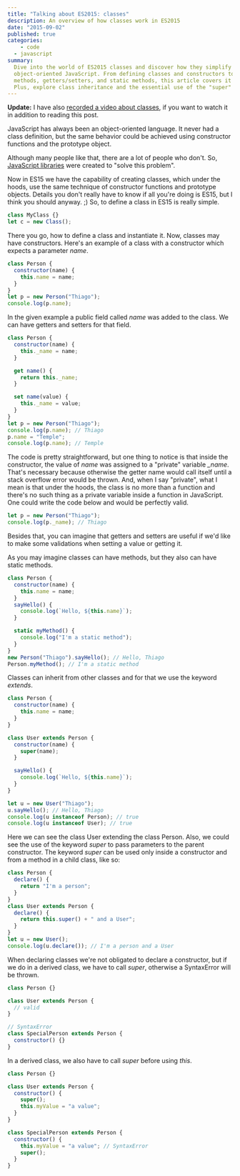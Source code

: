 ```yaml
---
title: "Talking about ES2015: classes"
description: An overview of how classes work in ES2015
date: "2015-09-02"
published: true
categories:
	- code
  - javascript
summary:
  Dive into the world of ES2015 classes and discover how they simplify
  object-oriented JavaScript. From defining classes and constructors to adding
  methods, getters/setters, and static methods, this article covers it all.
  Plus, explore class inheritance and the essential use of the "super" keyword.
---
```


**Update:** I have also
[recorded a video about classes](https://youtu.be/p1jCfPIBh0M), if you want to
watch it in addition to reading this post.

JavaScript has always been an object-oriented language. It never had a class
definition, but the same behavior could be achieved using constructor functions
and the prototype object.

Although many people like that, there are a lot of people who don't. So,
[JavaScript libraries](http://jsclass.jcoglan.com/) were created to "solve this
problem".

Now in ES15 we have the capability of creating classes, which under the hoods,
use the same technique of constructor functions and prototype objects. Details
you don't really have to know if all you're doing is ES15, but I think you
should anyway. ;) So, to define a class in ES15 is really simple.

```js
class MyClass {}
let c = new Class();
```

There you go, how to define a class and instantiate it. Now, classes may have
constructors. Here's an example of a class with a constructor which expects a
parameter _name_.

```js
class Person {
  constructor(name) {
    this.name = name;
  }
}
let p = new Person("Thiago");
console.log(p.name);
```

In the given example a public field called _name_ was added to the class. We can
have getters and setters for that field.

```js
class Person {
  constructor(name) {
    this._name = name;
  }

  get name() {
    return this._name;
  }

  set name(value) {
    this._name = value;
  }
}
let p = new Person("Thiago");
console.log(p.name); // Thiago
p.name = "Temple";
console.log(p.name); // Temple
```

The code is pretty straightforward, but one thing to notice is that inside the
constructor, the value of _name_ was assigned to a "private" variable _\_name_.
That's necessary because otherwise the getter name would call itself until a
stack overflow error would be thrown. And, when I say "private", what I mean is
that under the hoods, the class is no more than a function and there's no such
thing as a private variable inside a function in JavaScript. One could write the
code below and would be perfectly valid.

```js
let p = new Person("Thiago");
console.log(p._name); // Thiago
```

Besides that, you can imagine that getters and setters are useful if we'd like
to make some validations when setting a value or getting it.

As you may imagine classes can have methods, but they also can have static
methods.

```js
class Person {
  constructor(name) {
    this.name = name;
  }
  sayHello() {
    console.log(`Hello, ${this.name}`);
  }

  static myMethod() {
    console.log("I'm a static method");
  }
}
new Person("Thiago").sayHello(); // Hello, Thiago
Person.myMethod(); // I'm a static method
```

Classes can inherit from other classes and for that we use the keyword
_extends_.

```js
class Person {
  constructor(name) {
    this.name = name;
  }
}

class User extends Person {
  constructor(name) {
    super(name);
  }

  sayHello() {
    console.log(`Hello, ${this.name}`);
  }
}

let u = new User("Thiago");
u.sayHello(); // Hello, Thiago
console.log(u instanceof Person); // true
console.log(u instanceof User); // true
```

Here we can see the class User extending the class Person. Also, we could see
the use of the keyword _super_ to pass parameters to the parent constructor. The
keyword _super_ can be used only inside a constructor and from a method in a
child class, like so:

```js
class Person {
  declare() {
    return "I'm a person";
  }
}
class User extends Person {
  declare() {
    return this.super() + " and a User";
  }
}
let u = new User();
console.log(u.declare()); // I'm a person and a User
```

When declaring classes we're not obligated to declare a constructor, but if we
do in a derived class, we have to call _super_, otherwise a SyntaxError will be
thrown.

```js
class Person {}

class User extends Person {
  // valid
}

// SyntaxError
class SpecialPerson extends Person {
  constructor() {}
}
```

In a derived class, we also have to call _super_ before using _this_.

```js
class Person {}

class User extends Person {
  constructor() {
    super();
    this.myValue = "a value";
  }
}

class SpecialPerson extends Person {
  constructor() {
    this.myValue = "a value"; // SyntaxError
    super();
  }
}
```
